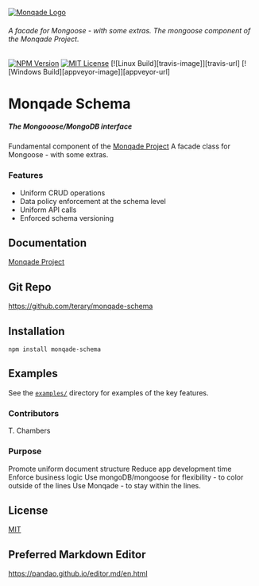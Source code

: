 [![Monqade Logo](http://static.monqade.com/images/monqade-black-blue-80percent.png)](http://monqade.com)
###### A facade for Mongoose - with some extras. The mongoose component of the Monqade Project.

  [![NPM Version][npm-image]][npm-url]
  [![MIT License][mitlicense-image]][mitlicense-url]
  [![Linux Build][travis-image]][travis-url]
  [![Windows Build][appveyor-image]][appveyor-url]
  
# Monqade Schema #

##### The Mongooose/MongoDB interface
Fundamental component of the [Monqade Project](http://monqade.com/ "Monqade Project")
A facade class for Mongoose - with some extras.


### Features
- Uniform CRUD operations
- Data policy enforcement at the schema level
- Uniform API calls
- Enforced schema versioning


## Documentation ##
[Monqade Project](http://docs.monqade.com "documentation Monqade Project")


## Git Repo ##
https://github.com/terary/monqade-schema

## Installation ##

```npm install monqade-schema```



## Examples ##
See the [`examples/`](examples) directory for examples of the key features. 


### Contributors ###
T. Chambers

### Purpose ###
Promote uniform document structure
Reduce app development time
Enforce business logic
Use mongoDB/mongoose for flexibility - to color outside of the lines
Use Monqade - to stay within the lines.

## License
[MIT](https://choosealicense.com/licenses/mit/)

## Preferred Markdown Editor
https://pandao.github.io/editor.md/en.html

[npm-image]: https://badge.fury.io/js/monqade-shared.svg
[npm-url]: https://www.npmjs.com/package/monqade-shared


[mitlicense-url]: http://opensource.org/licenses/MIT
[mitlicense-image]: http://img.shields.io/badge/license-MIT-brightgreen.svg
